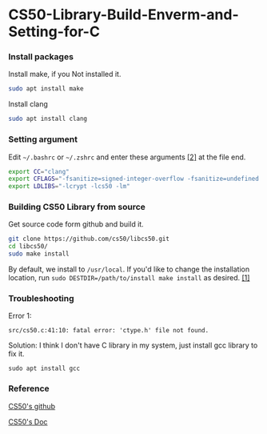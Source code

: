 # CS50-Library-Build-Enverm-and-Setting-for-C

### Install packages
Install make, if you Not installed it.
```bash
sudo apt install make
```
Install clang
```bash
sudo apt install clang
```

### Setting argument
Edit `~/.bashrc` or `~/.zshrc` and enter these arguments [[2]](https://cs50.readthedocs.io/libraries/cs50/c/) at the file end.

```bash
export CC="clang"
export CFLAGS="-fsanitize=signed-integer-overflow -fsanitize=undefined -ggdb3 -O0 -std=c11 -Wall -Werror -Wextra -Wno-sign-compare -Wno-unused-parameter -Wno-unused-variable -Wshadow"
export LDLIBS="-lcrypt -lcs50 -lm"
```
### Building CS50 Library from source
Get source code form github and build it.
```bash
git clone https://github.com/cs50/libcs50.git
cd libcs50/
sudo make install
```
By default, we install to `/usr/local`.
If you'd like to change the installation location, run `sudo DESTDIR=/path/to/install make install` as desired. [[1]](https://github.com/cs50/libcs50)

### Troubleshooting
Error 1:
```
src/cs50.c:41:10: fatal error: 'ctype.h' file not found.
```

Solution:
I think I don't have C library  in my system, just install gcc library  to fix it.
```
sudo apt install gcc
```

### Reference

[CS50's github](https://github.com/cs50/libcs50)

[CS50's Doc](https://cs50.readthedocs.io/libraries/cs50/c/)
